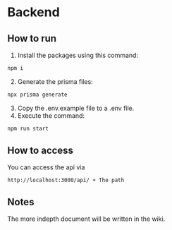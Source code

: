 # Backend 
## How to run
1. Install the packages using this command:
```bash
npm i
```
2. Generate the prisma files:
```bash
npx prisma generate
```
3. Copy the .env.example file to a .env file.
4. Execute the command:
```bash
npm run start
```

## How to access
You can access the api via
```
http://localhost:3000/api/ + The path
```

## Notes
The more indepth document will be written in the wiki.
